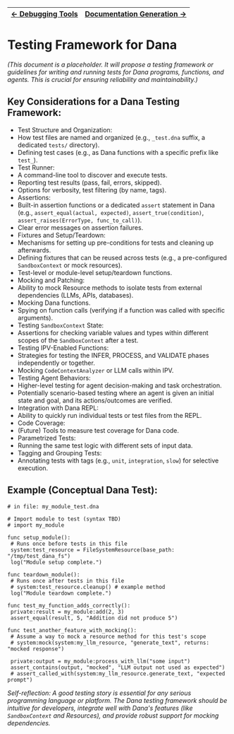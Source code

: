 | [← Debugging Tools](./debugging_tools.md) | [Documentation Generation →](./documentation_generation.md) |
|---|---|

# Testing Framework for Dana

*(This document is a placeholder. It will propose a testing framework or guidelines for writing and running tests for Dana programs, functions, and agents. This is crucial for ensuring reliability and maintainability.)*

## Key Considerations for a Dana Testing Framework:

* Test Structure and Organization:
 * How test files are named and organized (e.g., `_test.dna` suffix, a dedicated `tests/` directory).
 * Defining test cases (e.g., as Dana functions with a specific prefix like `test_`).
* Test Runner:
 * A command-line tool to discover and execute tests.
 * Reporting test results (pass, fail, errors, skipped).
 * Options for verbosity, test filtering (by name, tags).
* Assertions:
 * Built-in assertion functions or a dedicated `assert` statement in Dana (e.g., `assert_equal(actual, expected)`, `assert_true(condition)`, `assert_raises(ErrorType, func_to_call)`).
 * Clear error messages on assertion failures.
* Fixtures and Setup/Teardown:
 * Mechanisms for setting up pre-conditions for tests and cleaning up afterwards.
 * Defining fixtures that can be reused across tests (e.g., a pre-configured `SandboxContext` or mock resources).
 * Test-level or module-level setup/teardown functions.
* Mocking and Patching:
 * Ability to mock Resource methods to isolate tests from external dependencies (LLMs, APIs, databases).
 * Mocking Dana functions.
 * Spying on function calls (verifying if a function was called with specific arguments).
* Testing `SandboxContext` State:
 * Assertions for checking variable values and types within different scopes of the `SandboxContext` after a test.
* Testing IPV-Enabled Functions:
 * Strategies for testing the INFER, PROCESS, and VALIDATE phases independently or together.
 * Mocking `CodeContextAnalyzer` or LLM calls within IPV.
* Testing Agent Behaviors:
 * Higher-level testing for agent decision-making and task orchestration.
 * Potentially scenario-based testing where an agent is given an initial state and goal, and its actions/outcomes are verified.
* Integration with Dana REPL:
 * Ability to quickly run individual tests or test files from the REPL.
* Code Coverage:
 * (Future) Tools to measure test coverage for Dana code.
* Parametrized Tests:
 * Running the same test logic with different sets of input data.
* Tagging and Grouping Tests:
 * Annotating tests with tags (e.g., `unit`, `integration`, `slow`) for selective execution.

## Example (Conceptual Dana Test):

```dana
# in file: my_module_test.dna

# Import module to test (syntax TBD)
# import my_module

func setup_module():
 # Runs once before tests in this file
 system:test_resource = FileSystemResource(base_path: "/tmp/test_dana_fs")
 log("Module setup complete.")

func teardown_module():
 # Runs once after tests in this file
 # system:test_resource.cleanup() # example method
 log("Module teardown complete.")

func test_my_function_adds_correctly():
 private:result = my_module:add(2, 3)
 assert_equal(result, 5, "Addition did not produce 5")

func test_another_feature_with_mocking():
 # Assume a way to mock a resource method for this test's scope
 # system:mock(system:my_llm_resource, "generate_text", returns: "mocked response")

 private:output = my_module:process_with_llm("some input")
 assert_contains(output, "mocked", "LLM output not used as expected")
 # assert_called_with(system:my_llm_resource.generate_text, "expected prompt")

```

*Self-reflection: A good testing story is essential for any serious programming language or platform. The Dana testing framework should be intuitive for developers, integrate well with Dana's features (like `SandboxContext` and Resources), and provide robust support for mocking dependencies.*